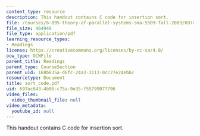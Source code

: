 ```yaml
---
content_type: resource
description: This handout contains C code for insertion sort.
file: /courses/6-895-theory-of-parallel-systems-sma-5509-fall-2003/697ac6434b96c75a9e35f55799077796_sort_code.pdf
file_size: 464949
file_type: application/pdf
learning_resource_types:
- Readings
license: https://creativecommons.org/licenses/by-nc-sa/4.0/
ocw_type: OCWFile
parent_title: Readings
parent_type: CourseSection
parent_uid: 168b835a-d6fc-24a3-3113-0cc27e24ebbc
resourcetype: Document
title: sort_code.pdf
uid: 697ac643-4b96-c75a-9e35-f55799077796
video_files:
  video_thumbnail_file: null
video_metadata:
  youtube_id: null
---
```

This handout contains C code for insertion sort.